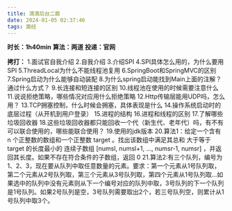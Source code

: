 ```yaml
---
title: 滴滴后台二面
date: 2024-01-05 02:37:46
tags: 面经
---
```

**时长：1h40min**
**算法：两道**
**投递：官网**

**拷打：**
1.面试官自我介绍
2.自我介绍
3.介绍SPI
4.SPI具体怎么用的，为什么要用SPI
5.ThreadLocal为什么不能线程池复用
6.SpringBoot和SpringMVC的区别
7.Spring启动为什么能够自动装配
8.为什么spring启动能找到Main上面的注解？通过什么方式？
9.长连接和短连接的区别
10.线程池在使用的时候需要注意什么
11.说说拒绝策略，哪些情况对应用什么拒绝策略
12.Http传输层能用UDP吗，怎么用？
13.TCP拥塞控制，什么时候会拥塞，具体表现是什么
14.操作系统启动时的底层过程（从开机到用户登录）
15.进程的结构
16.进程和线程的区别
17.了解哪些垃圾回收器
18.这些垃圾回收器都只能回收一个代（新生代、老年代）吗，有不有可以联合使用的，哪些能联合使用？
19.使用的jdk版本
20.算法1：给定一个含有 n 个正整数的数组和一个正整数 target 。找出该数组中满足其总和 大于等于 target 的长度最小的 连续子数组 [numsl, numsl+1, ..., numsr-1, numsr] ，并返回其长度。如果不存在符合条件的子数组，返回 0
21.算法2:有三个队列，编号为1、2、3，现在要从队列中取任意数量的元素。要求：第一个元素从1号队列取，第二个元素从2号队列取，第三个元素从3号队列取，第四个元素从1号队列取...如果选中的队列中没有元素则从下一个编号对应的队列中取，3号队列的下一个队列是1号队列。如果2号队列是空，3号队列需要取出2个，若三号队列空，则累计从1号队列中取3个。